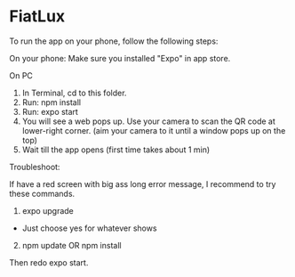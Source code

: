 # FiatLux

To run the app on your phone, follow the following steps:

On your phone:
Make sure you installed "Expo" in app store.

On PC
1. In Terminal, cd to this folder.
2. Run: npm install
3. Run: expo start
4. You will see a web pops up. Use your camera to scan the QR code at lower-right corner. (aim your camera to it until a window pops up on the top)
5. Wait till the app opens (first time takes about 1 min)

Troubleshoot:

If have a red screen with big ass long error message, I recommend to try these commands.

1. expo upgrade
- Just choose yes for whatever shows
2. npm update OR npm install

Then redo expo start.

